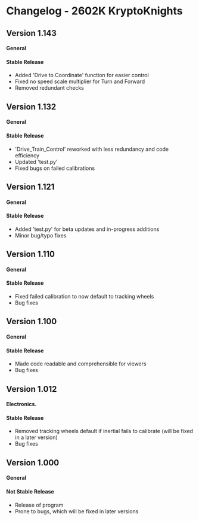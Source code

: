 # Changelog - 2602K KryptoKnights

## Version 1.143
#### General
#### Stable Release
- Added 'Drive to Coordinate' function for easier control
- Fixed no speed scale multiplier for Turn and Forward
- Removed redundant checks

## Version 1.132
#### General
#### Stable Release
- 'Drive_Train_Control' reworked with less redundancy and code efficiency
- Updated 'test.py'
- Fixed bugs on failed calibrations

## Version 1.121
#### General
#### Stable Release
- Added 'test.py' for beta updates and in-progress additions
- Minor bug/typo fixes

## Version 1.110
#### General
#### Stable Release
- Fixed failed calibration to now default to tracking wheels
- Bug fixes

## Version 1.100
#### General
#### Stable Release
- Made code readable and comprehensible for viewers
- Bug fixes

## Version 1.012
#### Electronics.
#### Stable Release
- Removed tracking wheels default if inertial fails to calibrate (will be fixed in a later version)
- Bug fixes

## Version 1.000
#### General
#### Not Stable Release
- Release of program
- Prone to bugs, which will be fixed in later versions
